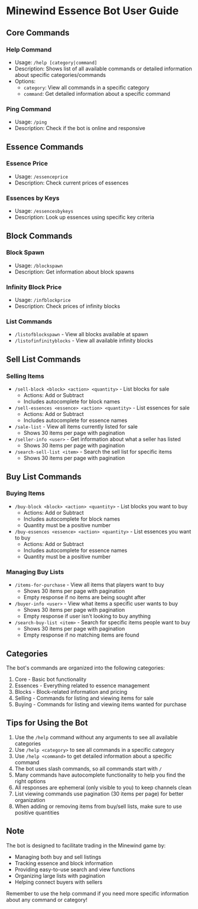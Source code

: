 # Minewind Essence Bot User Guide

## Core Commands

### Help Command
- Usage: `/help [category|command]`
- Description: Shows list of all available commands or detailed information about specific categories/commands
- Options:
  - `category`: View all commands in a specific category
  - `command`: Get detailed information about a specific command

### Ping Command
- Usage: `/ping`
- Description: Check if the bot is online and responsive

## Essence Commands

### Essence Price
- Usage: `/essenceprice`
- Description: Check current prices of essences

### Essences by Keys
- Usage: `/essencesbykeys`
- Description: Look up essences using specific key criteria

## Block Commands

### Block Spawn
- Usage: `/blockspawn`
- Description: Get information about block spawns

### Infinity Block Price
- Usage: `/infblockprice`
- Description: Check prices of infinity blocks

### List Commands
- `/listofblockspawn` - View all blocks available at spawn
- `/listofinfinityblocks` - View all available infinity blocks

## Sell List Commands

### Selling Items
- `/sell-block <block> <action> <quantity>` - List blocks for sale
  - Actions: Add or Subtract
  - Includes autocomplete for block names
- `/sell-essences <essence> <action> <quantity>` - List essences for sale
  - Actions: Add or Subtract
  - Includes autocomplete for essence names
- `/sale-list` - View all items currently listed for sale
  - Shows 30 items per page with pagination
- `/seller-info <user>` - Get information about what a seller has listed
  - Shows 30 items per page with pagination
- `/search-sell-list <item>` - Search the sell list for specific items
  - Shows 30 items per page with pagination

## Buy List Commands

### Buying Items
- `/buy-block <block> <action> <quantity>` - List blocks you want to buy
  - Actions: Add or Subtract
  - Includes autocomplete for block names
  - Quantity must be a positive number
- `/buy-essences <essence> <action> <quantity>` - List essences you want to buy
  - Actions: Add or Subtract
  - Includes autocomplete for essence names
  - Quantity must be a positive number

### Managing Buy Lists
- `/items-for-purchase` - View all items that players want to buy
  - Shows 30 items per page with pagination
  - Empty response if no items are being sought after
- `/buyer-info <user>` - View what items a specific user wants to buy
  - Shows 30 items per page with pagination
  - Empty response if user isn't looking to buy anything
- `/search-buy-list <item>` - Search for specific items people want to buy
  - Shows 30 items per page with pagination
  - Empty response if no matching items are found

## Categories
The bot's commands are organized into the following categories:
1. Core - Basic bot functionality
2. Essences - Everything related to essence management
3. Blocks - Block-related information and pricing
4. Selling - Commands for listing and viewing items for sale
5. Buying - Commands for listing and viewing items wanted for purchase

## Tips for Using the Bot
1. Use the `/help` command without any arguments to see all available categories
2. Use `/help <category>` to see all commands in a specific category
3. Use `/help <command>` to get detailed information about a specific command
4. The bot uses slash commands, so all commands start with `/`
5. Many commands have autocomplete functionality to help you find the right options
6. All responses are ephemeral (only visible to you) to keep channels clean
7. List viewing commands use pagination (30 items per page) for better organization
8. When adding or removing items from buy/sell lists, make sure to use positive quantities

## Note
The bot is designed to facilitate trading in the Minewind game by:
- Managing both buy and sell listings
- Tracking essence and block information
- Providing easy-to-use search and view functions
- Organizing large lists with pagination
- Helping connect buyers with sellers

Remember to use the help command if you need more specific information about any command or category!

